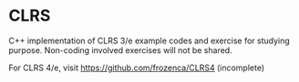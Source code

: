 # CLRS

C++ implementation of CLRS 3/e example codes and exercise for studying purpose.
Non-coding involved exercises will not be shared.

For CLRS 4/e, visit https://github.com/frozenca/CLRS4 (incomplete)
